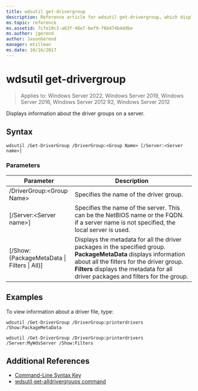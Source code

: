 ```yaml
---
title: wdsutil get-drivergroup
description: Reference article for wdsutil get-drivergroup, which displays information about the driver groups on a server.
ms.topic: reference
ms.assetid: 7cfe10c3-a63f-48e7-bef9-f6b474b4ddbe
ms.author: jgerend
author: JasonGerend
manager: mtillman
ms.date: 10/16/2017
---
```


# wdsutil get-drivergroup

>Applies to: Windows Server 2022, Windows Server 2019, Windows Server 2016, Windows Server 2012 R2, Windows Server 2012

Displays information about the driver groups on a server.

## Syntax

```
wdsutil /Get-DriverGroup /DriverGroup:<Group Name> [/Server:<Server name>]
```

### Parameters

|Parameter|Description|
|-------|--------|
|/DriverGroup:\<Group Name\>|Specifies the name of the driver group.|
|[/Server:\<Server name\>]|Specifies the name of the server. This can be the NetBIOS name or the FQDN.  if a server name is not specified, the local server is used.|
|[/Show: {PackageMetaData \| Filters \| All}]|Displays the metadata for all the driver packages in the specified group. **PackageMetaData** displays information about all the filters for the driver group. **Filters** displays the metadata for all driver packages and filters for the group.|

## Examples

To view information about a driver file, type:

```
wdsutil /Get-DriverGroup /DriverGroup:printerdrivers /Show:PackageMetaData
```

```
wdsutil /Get-DriverGroup /DriverGroup:printerdrivers /Server:MyWdsServer /Show:Filters
```

## Additional References

- [Command-Line Syntax Key](command-line-syntax-key.md)
- [wdsutil get-alldrivergroups command](wdsutil-get-alldrivergroups.md)
